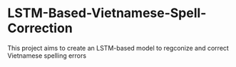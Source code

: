 # LSTM-Based-Vietnamese-Spell-Correction
This project aims to create an LSTM-based model to regconize and correct Vietnamese spelling errors
